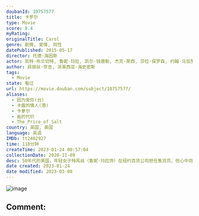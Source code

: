 ```yaml
---
doubanId: 10757577
title: 卡罗尔
type: Movie
score: 8.4
myRating: 
originalTitle: Carol
genre: 剧情, 爱情, 同性
datePublished: 2015-05-17
director: 托德·海因斯
actor: 凯特·布兰切特, 鲁妮·玛拉, 凯尔·钱德勒, 杰克·莱西, 莎拉·保罗森, 约翰·马加罗, 科里·迈克尔·史密斯, 凯文·克劳利, 凯瑞·布朗斯汀, 赛迪·海姆, 吉德雷·莫基利安妮特
author: 菲丽丝·奈吉, 派翠西亚·海史密斯
tags:
  - Movie
state: 看过
url: https://movie.douban.com/subject/10757577/
aliases:
  - 因为爱你(台)
  - 卡露的情人(港)
  - 卡萝尔
  - 盐的代价
  - The_Price_of_Salt
country: 英国, 美国
language: 英语
IMDb: tt2402927
time: 118分钟
createTime: 2023-01-24 00:57:04
collectionDate: 2020-11-09
desc: 50年代的美国，年轻女子特芮丝（鲁妮·玛拉饰）在纽约百货公司担任售货员，但心中向往的却是摄影师工作。某日，一位美丽优雅的金发贵妇卡罗尔（凯特·布兰切特饰）来到百货公司购买圣诞节礼物，结果和特芮丝一...
date created: 2023-01-24
date modified: 2023-03-08
---
```


![image](p2312679154.jpg)

Comment:
---
